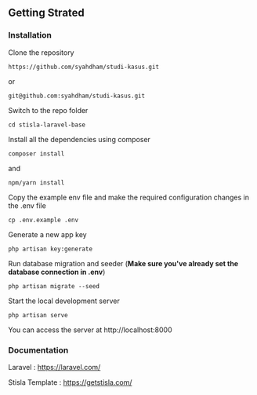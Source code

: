 ## Getting Strated

### Installation

Clone the repository

~~~
https://github.com/syahdham/studi-kasus.git
~~~
or
~~~
git@github.com:syahdham/studi-kasus.git
~~~

Switch to the repo folder

~~~
cd stisla-laravel-base
~~~

Install all the dependencies using composer

~~~
composer install
~~~
and
~~~
npm/yarn install
~~~

Copy the example env file and make the required configuration changes in the .env file

~~~
cp .env.example .env
~~~

Generate a new app key

~~~
php artisan key:generate
~~~

Run database migration and seeder (<b>Make sure you've already set the database connection in .env</b>)

~~~
php artisan migrate --seed
~~~

Start the local development server

~~~
php artisan serve
~~~

You can access the server at http://localhost:8000

### Documentation

Laravel : https://laravel.com/

Stisla Template : https://getstisla.com/





